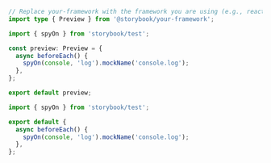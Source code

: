 ```ts filename=".storybook/preview.ts" renderer="common" language="ts"
// Replace your-framework with the framework you are using (e.g., react-vite, nextjs, svelte)
import type { Preview } from '@storybook/your-framework';

import { spyOn } from 'storybook/test';

const preview: Preview = {
  async beforeEach() {
    spyOn(console, 'log').mockName('console.log');
  },
};

export default preview;
```

```js filename=".storybook/preview.js" renderer="common" language="js"
import { spyOn } from 'storybook/test';

export default {
  async beforeEach() {
    spyOn(console, 'log').mockName('console.log');
  },
};
```

